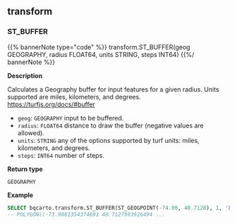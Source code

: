## transform

### ST_BUFFER

{{% bannerNote type="code" %}}
transform.ST_BUFFER(geog GEOGRAPHY, radius FLOAT64, units STRING, steps INT64)
{{%/ bannerNote %}}

**Description**

Calculates a Geography buffer for input features for a given radius. Units supported are miles, kilometers, and degrees. https://turfjs.org/docs/#buffer

* `geog`: `GEOGRAPHY` input to be buffered.
* `radius`: `FLOAT64` distance to draw the buffer (negative values are allowed).
* `units`: `STRING` any of the options supported by turf units: miles, kilometers, and degrees.
* `steps`: `INT64` number of steps.

**Return type**

`GEOGRAPHY`

**Example**

``` sql
SELECT bqcarto.transform.ST_BUFFER(ST_GEOGPOINT(-74.00, 40.7128), 1, 'kilometers', 10);
-- POLYGON((-73.9881354374691 40.7127993926494 ... 
```
